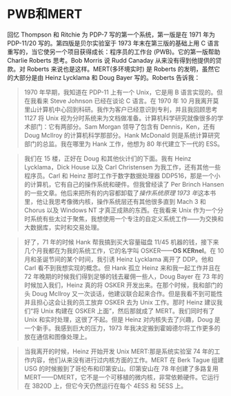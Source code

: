 # PWB和MERT

回忆 Thompson 和 Ritchie 为 PDP-7 写的第一个系统，第一版是在 1971 年为 PDP-11/20 写的。第四版是贝尔实验室于 1973 年末在第三版的基础上用 C 语言重写的，当它使另一个项目获得成长：程序员的工作台 (PWB)。它的第一版帮助 Charlie Roberts 思考。Bob Morris 说 Rudd Canaday 从来没有得到他提供的贷款。对 Roberts 来说也是这样。MERT(多环境实时) 是 Roberts 的发明，虽然它的大部分是由 Heinz Lycklama 和 Doug Bayer 写的。Roberts 告诉我：

> 1970 年早期，我知道在 PDP-11 上有一个 Unix，它是用 B 语言实现的。但在我看来 Steve Johnson 已经在谈论 C 语言。在 1970 年 10 月我离开莫里山计算机中心回到科研。我作为客户已经意识到专利，并且我回顾思考 1127 将 Unix 视为分时系统来为文档做准备。计算机科学研究就像很多的学术部门：它有两部分。Sam Morgan 领导了包含有 Dennis，Ken，还有 Doug McIlroy 的计算机科学那部分。Hank McDonald 则是系统计算研究部门的总监。我在哪里为 Hank 工作，他想为 80 年代建立下一代的 ESS。

> 我们在 15 楼，正好在 Doug 和其他伙计们的下面。我有 Heinz Lycklama，Dick House 以及 Carl Christensen 为我工作，还有其他一些程序员。Carl 和 Heinz 那时工作于数字数据处理器 DDP516，那是一个小的计算机，它有自己的操作系统和硬件。但我曾经读了 Per Brinch Hansen 的一些文章。他后来把所有的内容都卸载了*操作系统原理 1973 年*这本书里，他让我思考像微内核，操作系统层还有其他很多直到 Mach 3 和 Chorus 以及 Windows NT 才真正成熟的东西。在我看来 Unix 作为一个分时系统有些太过于聚焦，我想使用一个专注的自定义系统工作——为交换和大数据库，实时和交易处理。

> 好了，71 年的时候 Hank 帮我搞到买大容量磁盘 11/45 机器的钱，接下来几个月我都在为我的系统工作，它的名字叫 OSKER——**OS KERnel**。在 10 月和圣诞节间的某个时间，我引诱 Heinz Lycklama 离开了 DDP。他和 Carl 看不到我想实现的概念。但 Hank 孤立 Heinz 来和我一起工作并且在 72 年晚期的时候我们得到足够的钱去雇佣一些人，Doug Bayer 在 73 年的时候加入我们，Heinz 真的将 OSKER 开发出来。在那个时候，我和部门的头 Doug McIlroy 又一次谈话，他建议联合起来合作。但是我看不到可能性并且担心这会让我的员工放弃 OSKER 去为 Unix 工作。那时 Heinz 建议我们“将 Unix 构建在 OSKER 上面”，然后那就成了 MERT。我们同时有了 Unix 和实时处理，这很了不起。但是 Heinz 对内核失去了兴趣，Doug 是一个新手。我感到巨大的压力，1973 年我决定搬到霍姆德尔将工作更多的放在通信和图像处理上。

> 当我离开的时候，Heinz 开始开发 Unix MERT:那是系统实验室 74 年的工作内容，他们从来没有进行过内核方面的工作。MERT 在 Berk Tague 组建 USG 的时候搬到了哥伦布和印第安山。印第安山在 78 年创建了多路复用 MERT——DMERT，它不是一个可移植的微内核，非常依赖硬件。它运行在 3B20D 上，但它今天仍然运行在每个 4ESS 和 5ESS 上。
